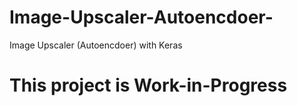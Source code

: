 # Image-Upscaler-Autoencdoer-
Image Upscaler (Autoencdoer) with Keras

# This project is Work-in-Progress
